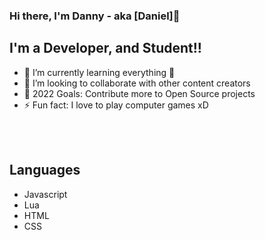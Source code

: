 ### Hi there, I'm Danny - aka [Daniel]👋 

## I'm a Developer, and Student!!

- 🌱 I’m currently learning everything 🤣
- 👯 I’m looking to collaborate with other content creators
- 🥅 2022 Goals: Contribute more to Open Source projects
- ⚡ Fun fact: I love to play computer games xD

<br />
<br />

## Languages

- Javascript
- Lua
- HTML
- CSS
